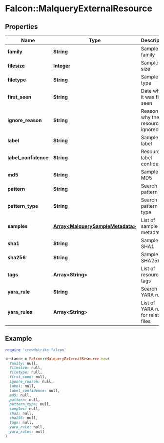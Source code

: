 # Falcon::MalqueryExternalResource

## Properties

| Name | Type | Description | Notes |
| ---- | ---- | ----------- | ----- |
| **family** | **String** | Sample family | [optional] |
| **filesize** | **Integer** | Sample size | [optional] |
| **filetype** | **String** | Sample file type | [optional] |
| **first_seen** | **String** | Date when it was first seen | [optional] |
| **ignore_reason** | **String** | Reason why the resource is ignored | [optional] |
| **label** | **String** | Sample label | [optional] |
| **label_confidence** | **String** | Resource label confidence | [optional] |
| **md5** | **String** | Sample MD5 | [optional] |
| **pattern** | **String** | Search pattern | [optional] |
| **pattern_type** | **String** | Search pattern type | [optional] |
| **samples** | [**Array&lt;MalquerySampleMetadata&gt;**](MalquerySampleMetadata.md) | List of sample metadata |  |
| **sha1** | **String** | Sample SHA1 | [optional] |
| **sha256** | **String** | Sample SHA256 | [optional] |
| **tags** | **Array&lt;String&gt;** | List of resource tags | [optional] |
| **yara_rule** | **String** | Search YARA rule | [optional] |
| **yara_rules** | **Array&lt;String&gt;** | List of YARA rules for related files | [optional] |

## Example

```ruby
require 'crowdstrike-falcon'

instance = Falcon::MalqueryExternalResource.new(
  family: null,
  filesize: null,
  filetype: null,
  first_seen: null,
  ignore_reason: null,
  label: null,
  label_confidence: null,
  md5: null,
  pattern: null,
  pattern_type: null,
  samples: null,
  sha1: null,
  sha256: null,
  tags: null,
  yara_rule: null,
  yara_rules: null
)
```

